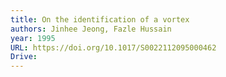 ```yaml
---
title: On the identification of a vortex
authors: Jinhee Jeong, Fazle Hussain
year: 1995
URL: https://doi.org/10.1017/S0022112095000462
Drive:
---
```



